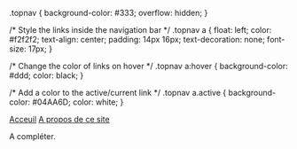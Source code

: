 .topnav {
  background-color: #333;
  overflow: hidden;
}

/* Style the links inside the navigation bar */
.topnav a {
  float: left;
  color: #f2f2f2;
  text-align: center;
  padding: 14px 16px;
  text-decoration: none;
  font-size: 17px;
}

/* Change the color of links on hover */
.topnav a:hover {
  background-color: #ddd;
  color: black;
}

/* Add a color to the active/current link */
.topnav a.active {
  background-color: #04AA6D;
  color: white;
}
<div class="topnav">
  <a class="active" href="https://evaluation-modelisation-covid.github.io/france">Acceuil</a>
  <a href="https://evaluation-modelisation-covid.github.io/france/about">A propos de ce site</a>
</div>
  

A compléter. 
